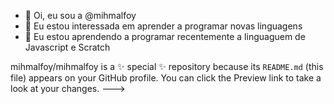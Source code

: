 - 👋 Oi, eu sou a @mihmalfoy
- 👀 Eu estou interessada em aprender a programar novas linguagens
- 🌱 Eu estou aprendendo a programar recentemente a linguaguem de Javascript e Scratch



mihmalfoy/mihmalfoy is a ✨ special ✨ repository because its `README.md` (this file) appears on your GitHub profile.
You can click the Preview link to take a look at your changes.
--->
